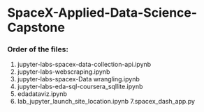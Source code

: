 # SpaceX-Applied-Data-Science-Capstone
### Order of the files:
1. jupyter-labs-spacex-data-collection-api.ipynb
2. jupyter-labs-webscraping.ipynb
3. jupyter-labs-spacex-Data wrangling.ipynb
4. jupyter-labs-eda-sql-coursera_sqllite.ipynb
5. edadataviz.ipynb
6. lab_jupyter_launch_site_location.ipynb
7.spacex_dash_app.py
